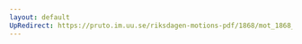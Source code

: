 ```yaml
---
layout: default
UpRedirect: https://pruto.im.uu.se/riksdagen-motions-pdf/1868/mot_1868__fk__73/mot_1868__fk__73-002.pdf
---
```

